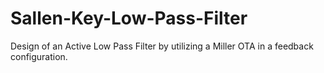 # Sallen-Key-Low-Pass-Filter
Design of an Active Low Pass Filter by utilizing a Miller OTA in a feedback configuration.
